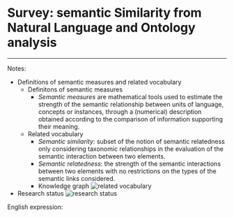 # Survey: semantic Similarity from Natural Language and Ontology analysis
---


Notes:
- Definitions of semantic measures and related vocabulary
    - Definitons of semantic measures
        - *Semantic measures* are mathematical tools used to estimate the strength of the semantic relationship between units of language, concepts or instances, through a (numerical) description obtained according to the comparison of information supporting their meaning.
    - Related vocabulary
        - *Semantic similarity*: subset of the notion of semantic relatedness only considering taxonomic relationships in the evaluation of the semantic interaction between two elements.
        - *Semantic relatedness*: the strength of the semantic interactions between two elements with no restrictions on the types of the semantic links considered.
        - Knowledge graph
            ![related vocabulary][1]
- Research status
    ![research status][2]

English expression:



[1]: https://github.com/trajepl/pando/blob/master/related/fig/related-vocabulary.png?raw=true "related vocabulary"
[2]: https://github.com/trajepl/pando/blob/master/related/fig/research-status.png?raw=true "research status"